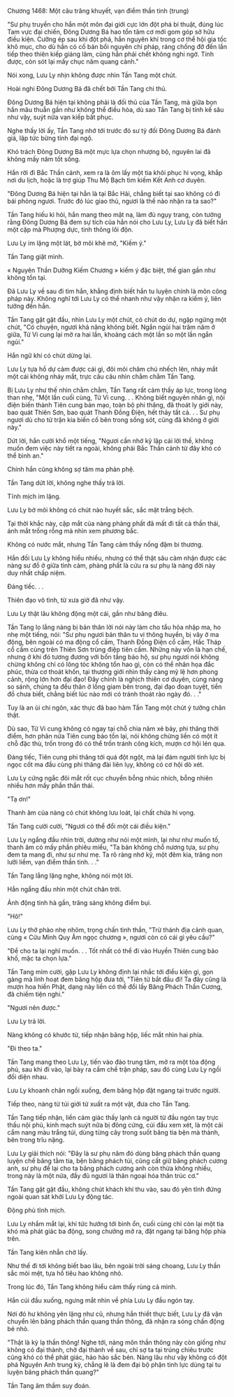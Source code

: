




Chương 1468: Một câu trăng khuyết, vạn điểm thần tinh (trung)


"Sư phụ truyền cho hắn một môn đại giới cực lớn đột phá bí thuật, đúng lúc Tam vực đại chiến, Đông Dương Bá hao tổn tâm cơ mới gom góp sở hữu điều kiện. Cưỡng ép sau khi đột phá, hắn nguyên khí trong cơ thể hội gia tốc khô mục, cho dù hắn có cố bản bồi nguyên chi pháp, ráng chống đỡ đến lần tiếp theo thiên kiếp giáng lâm, cũng hẳn phải chết không nghi ngờ. Tính được, còn sót lại mấy chục năm quang cảnh."

Nói xong, Lưu Ly nhịn không được nhìn Tần Tang một chút.

Hoài nghi Đông Dương Bá đã chết bởi Tần Tang chi thủ.

Đông Dương Bá hiện tại không phải là đối thủ của Tần Tang, mà giữa bọn hắn mâu thuẫn gần như không thể điều hòa, dù sao Tần Tang bị tính kế sâu như vậy, suýt nữa vạn kiếp bất phục.

Nghe thấy lời ấy, Tần Tang nhớ tới trước đó sư tỷ đối Đông Dương Bá đánh giá, lập tức bừng tỉnh đại ngộ.

Khó trách Đông Dương Bá một mực lựa chọn nhượng bộ, nguyên lai đã không mấy năm tốt sống.

Hắn rời đi Bắc Thần cảnh, xem ra là ôm lấy một tia khôi phục hi vọng, khắp nơi du lịch, hoặc là trợ giúp Thu Mộ Bạch tìm kiếm Kết Anh cơ duyên.

"Đông Dương Bá hiện tại hẳn là tại Bắc Hải, chẳng biết tại sao không có đi bái phỏng ngươi. Trước đó lúc giao thủ, ngươi là thế nào nhận ra ta sao?"

Tần Tang hiếu kì hỏi, hắn mang theo mặt nạ, làm đủ ngụy trang, còn tưởng rằng Đông Dương Bá đem sự tích của hắn nói cho Lưu Ly, Lưu Ly đã biết hắn một cặp mà Phượng dực, tinh thông lôi độn.

Lưu Ly im lặng một lát, bờ môi khẽ mở, "Kiếm ý."

Tần Tang giật mình.

« Nguyên Thần Dưỡng Kiếm Chương » kiếm ý đặc biệt, thế gian gần như không tồn tại.

Đã Lưu Ly về sau đi tìm hắn, khẳng định biết hắn tu luyện chính là môn công pháp này. Không nghĩ tới Lưu Ly có thể nhanh như vậy nhận ra kiếm ý, liên tưởng đến hắn.

Tần Tang gật gật đầu, nhìn Lưu Ly một chút, có chút do dự, ngập ngừng một chút, "Có chuyện, ngươi khả năng không biết. Ngắn ngủi hai trăm năm ở giữa, Tử Vi cung lại mở ra hai lần, khoảng cách một lần so một lần ngắn ngủi."

Hắn ngữ khí có chút dừng lại.

Lưu Ly tựa hồ dự cảm được cái gì, đôi môi chăm chú nhếch lên, nháy mắt một cái không nháy mắt, trực câu câu nhìn chằm chằm Tần Tang.

Bị Lưu Ly như thế nhìn chằm chằm, Tần Tang rất cảm thấy áp lực, trong lòng than nhẹ, "Một lần cuối cùng, Tử Vi cung. . . Không biết nguyên nhân gì, nội điện biến thành Tiên cung bản mạo, toàn bộ phi thăng, đã thoát ly giới này, bao quát Thiên Sơn, bao quát Thanh Đồng Điện, hết thảy tất cả. . . Sư phụ ngươi dù cho từ trận kia biến cố bên trong sống sót, cũng đã không ở giới này."

Dứt lời, hắn cười khổ một tiếng, "Ngươi cần nhớ kỹ lập cái lời thề, không muốn đem việc này tiết ra ngoài, không phải Bắc Thần cảnh từ đây khó có thể bình an."

Chính hắn cũng không sợ tâm ma phản phệ.

Tần Tang dứt lời, không nghe thấy trả lời.

Tĩnh mịch im lặng.

Lưu Ly bờ môi không có chút nào huyết sắc, sắc mặt trắng bệch.

Tại thời khắc này, cặp mắt của nàng phảng phất đã mất đi tất cả thần thái, ánh mắt trống rỗng mà nhìn xem phương bắc.

Không có nước mắt, nhưng Tần Tang cảm thấy nồng đậm bi thương.

Hắn đối Lưu Ly không hiểu nhiều, nhưng có thể thật sâu cảm nhận được các nàng sư đồ ở giữa tình cảm, phảng phất là cứu ra sư phụ là nàng đời này duy nhất chấp niệm.

Đáng tiếc. . .

Thiên đạo vô tình, từ xưa giờ đã như vậy.

Lưu Ly thật lâu không động một cái, gần như băng điêu.

Tần Tang lo lắng nàng bị bản thân lời nói này làm cho tẩu hỏa nhập ma, ho nhẹ một tiếng, nói: "Sư phụ ngươi bản thân tu vi thông huyền, bị vây ở ma động, bên ngoài có ma động cổ cấm, Thanh Đồng Điện cổ cấm, Hắc Tháp cổ cấm cùng trên Thiên Sơn trùng điệp tiên cấm. Những này vốn là hạn chế, nhưng ở khi đó tương đương với bốn tầng bảo hộ, sư phụ ngươi nói không chừng không chỉ có lông tóc không tổn hao gì, còn có thể nhân họa đắc phúc, thừa cơ thoát khốn, tại thượng giới nhìn thấy càng mỹ lệ hơn phong cảnh, rộng lớn hơn đại đạo! Đây chính là nghịch thiên cơ duyên, cùng nàng so sánh, chúng ta đều thân ở lồng giam bên trong, đại đạo đoạn tuyệt, tiền đồ chưa biết, chẳng biết lúc nào mới có tránh thoát rào ngày đó. . ."

Tuy là an ủi chi ngôn, xác thực đã bao hàm Tần Tang một chút ý tưởng chân thật.

Dù sao, Tử Vi cung không có ngay tại chỗ chia năm xẻ bảy, phi thăng thời điểm, hơn phân nửa Tiên cung bảo tồn lại, nói không chừng liền có một ít chỗ đặc thù, trốn trong đó có thể trốn tránh công kích, mượn cơ hội lén qua.

Đáng tiếc, Tiên cung phi thăng tới quá đột ngột, mà lại đám người tinh lực bị ngọc cốt ma đầu cùng phi thăng đài liên lụy, không có cơ hội dò xét.

Lưu Ly cứng ngắc đôi mắt rốt cục chuyển bỗng nhúc nhích, bỗng nhiên nhiều hơn mấy phần thần thái.

"Tạ ơn!"

Thanh âm của nàng có chút không lưu loát, lại chất chứa hi vọng.

Tần Tang cười cười, "Ngươi có thể đổi một cái điều kiện."

Lưu Ly ngẩng đầu nhìn trời, dường như nói một mình, lại như như muốn tố, thanh âm có mấy phần phiêu miểu, "Ta bản không chỗ nương tựa, sư phụ đem ta mang đi, như sư như mẹ. Ta rõ ràng nhớ kỹ, một đêm kia, trăng non lưỡi liềm, vạn điểm thần tinh. . ."

Tần Tang lẳng lặng nghe, không nói một lời.

Hắn ngẩng đầu nhìn một chút chân trời.

Ảnh động tinh hà gần, trăng sáng không điểm bụi.

"Hô!"

Lưu Ly thở phào nhẹ nhõm, trọng chấn tinh thần, "Trừ thánh địa cảnh quan, cùng « Cửu Minh Quy Âm ngọc chương », ngươi còn có cái gì yêu cầu?"

"Để cho ta lại nghĩ muốn. . . Tốt nhất có thể đi vào Huyền Thiên cung bảo khố, mặc ta chọn lựa."

Tần Tang mỉm cười, gặp Lưu Ly không định lại nhắc tới điều kiện gì, gọn gàng mà linh hoạt đem băng hộp đưa tới, "Tiên tử bắt đầu đi! Ta đây cũng là mượn hoa hiến Phật, dạng này liền có thể đổi lấy Băng Phách Thần Cương, đã chiếm tiện nghi."

"Ngươi nên được."

Lưu Ly trả lời.

Nàng không có khước từ, tiếp nhận băng hộp, liếc mắt nhìn hai phía.

"Đi theo ta."

Tần Tang mang theo Lưu Ly, tiến vào đảo trung tâm, mở ra một tòa động phủ, sau khi đi vào, lại bày ra cấm chế trận pháp, sau đó cùng Lưu Ly ngồi đối diện nhau.

Lưu Ly khoanh chân ngồi xuống, đem băng hộp đặt ngang tại trước người.

Tiếp theo, nàng từ túi giới tử xuất ra một vật, đưa cho Tần Tang.

Tần Tang tiếp nhận, liền cảm giác thấy lạnh cả người từ đầu ngón tay trực thấu nội phủ, kinh mạch suýt nữa bị đông cứng, cúi đầu xem xét, là một cái cẩm nang màu trắng túi, dùng từng cây trong suốt băng tia bện mà thành, bên trong trĩu nặng.

Lưu Ly giải thích nói: "Đây là sư phụ năm đó dùng băng phách thần quang luyện chế băng tằm tia, bện băng phách túi, cũng cất giữ băng phách cương anh, sư phụ để lại cho ta băng phách cương anh còn thừa không nhiều, trong này là một nửa, đầy đủ ngươi là thân ngoại hóa thân trúc cơ."

Tần Tang gật gật đầu, không chút khách khí thu vào, sau đó yên tĩnh đứng ngoài quan sát khởi Lưu Ly động tác.

Động phủ tĩnh mịch.

Lưu Ly nhắm mắt lại, khí tức hướng tới bình ổn, cuối cùng chỉ còn lại một tia khó mà phát giác ba động, song chưởng mở ra, đặt ngang tại băng hộp phía trên.

Tần Tang kiên nhẫn chờ lấy.

Như thế đi tới không biết bao lâu, bên ngoài trời sáng choang, Lưu Ly thần sắc mỏi mệt, tựa hồ tiêu hao không nhỏ.

Trong lúc đó, Tần Tang không hiểu cảm thấy rùng cả mình.

Hắn cúi đầu xuống, ngưng mắt nhìn về phía Lưu Ly đầu ngón tay.

Nơi đó hư không yên lặng như cũ, nhưng hắn thiết thực biết, Lưu Ly đã vận chuyển lên băng phách thần quang thần thông, đã nhận ra sóng chấn động bé nhỏ.

"Thật là kỳ lạ thần thông! Nghe tới, nàng môn thần thông này còn giống như không có đại thành, chờ đại thành về sau, chỉ sợ ta tại trúng chiêu trước cũng khó có thể phát giác, hảo hảo sắc bén. Nàng lâu như vậy không có đột phá Nguyên Anh trung kỳ, chẳng lẽ là đem đại bộ phận tinh lực dùng tại tu luyện băng phách thần quang?"

Tần Tang âm thầm suy đoán.




